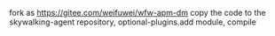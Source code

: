 fork as https://gitee.com/weifuwei/wfw-apm-dm
copy the code to the skywalking-agent repository, optional-plugins.add module,
compile
